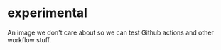 # experimental

An image we don't care about so we can test Github actions and other workflow stuff.
